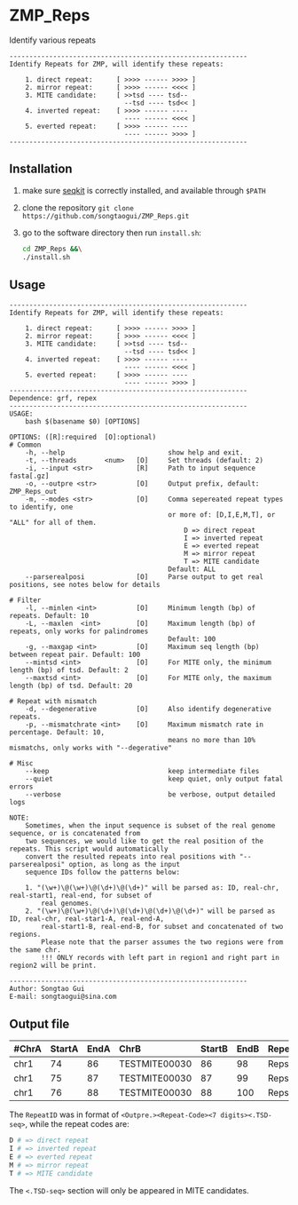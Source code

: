 # ZMP_Reps

Identify various repeats

```
------------------------------------------------------------
Identify Repeats for ZMP, will identify these repeats:

    1. direct repeat:      [ >>>> ------ >>>> ]
    2. mirror repeat:      [ >>>> ------ <<<< ]
    3. MITE candidate:     [ >>tsd ---- tsd--  
                             --tsd ---- tsd<< ]
    4. inverted repeat:    [ >>>> ------ ---- 
                             ---- ------ <<<< ]
    5. everted repeat:     [ >>>> ------ ---- 
                             ---- ------ >>>> ]
------------------------------------------------------------
```

## Installation

1. make sure [seqkit](https://github.com/shenwei356/seqkit) is correctly installed, and available through `$PATH`
2. clone the repository `git clone https://github.com/songtaogui/ZMP_Reps.git`
3. go to the software directory then run `install.sh`:

    ```bash
    cd ZMP_Reps &&\
    ./install.sh
    ```

## Usage

```
------------------------------------------------------------
Identify Repeats for ZMP, will identify these repeats:

    1. direct repeat:      [ >>>> ------ >>>> ]
    2. mirror repeat:      [ >>>> ------ <<<< ]
    3. MITE candidate:     [ >>tsd ---- tsd--  
                             --tsd ---- tsd<< ]
    4. inverted repeat:    [ >>>> ------ ---- 
                             ---- ------ <<<< ]
    5. everted repeat:     [ >>>> ------ ---- 
                             ---- ------ >>>> ]
------------------------------------------------------------
Dependence: grf, repex
------------------------------------------------------------
USAGE:
    bash $(basename $0) [OPTIONS]

OPTIONS: ([R]:required  [O]:optional)
# Common
    -h, --help                          show help and exit.
    -t, --threads       <num>   [O]     Set threads (default: 2)
    -i, --input <str>           [R]     Path to input sequence fasta[.gz]
    -o, --outpre <str>          [O]     Output prefix, default: ZMP_Reps_out
    -m, --modes <str>           [O]     Comma sepereated repeat types to identify, one
                                        or more of: [D,I,E,M,T], or "ALL" for all of them.
                                            D => direct repeat
                                            I => inverted repeat
                                            E => everted repeat
                                            M => mirror repeat
                                            T => MITE candidate
                                        Default: ALL
    --parserealposi             [O]     Parse output to get real positions, see notes below for details

# Filter
    -l, --minlen <int>          [O]     Minimum length (bp) of repeats. Default: 10
    -L, --maxlen  <int>         [O]     Maximum length (bp) of repeats, only works for palindromes
                                        Default: 100
    -g, --maxgap <int>          [O]     Maximum seq length (bp) between repeat pair. Default: 100
    --mintsd <int>              [O]     For MITE only, the minimum length (bp) of tsd. Default: 2
    --maxtsd <int>              [O]     For MITE only, the maximum length (bp) of tsd. Default: 20

# Repeat with mismatch
    -d, --degenerative          [O]     Also identify degenerative repeats.
    -p, --mismatchrate <int>    [O]     Maximum mismatch rate in percentage. Default: 10, 
                                        means no more than 10% mismatchs, only works with "--degerative"

# Misc
    --keep                              keep intermediate files
    --quiet                             keep quiet, only output fatal errors
    --verbose                           be verbose, output detailed logs

NOTE:
    Sometimes, when the input sequence is subset of the real genome sequence, or is concatenated from
    two sequences, we would like to get the real position of the repeats. This script would automatically
    convert the resulted repeats into real positions with "--parserealposi" option, as long as the input
    sequence IDs follow the patterns below:
        
    1. "(\w+)\@(\w+)\@(\d+)\@(\d+)" will be parsed as: ID, real-chr, real-start1, real-end, for subset of 
        real genomes.
    2. "(\w+)\@(\w+)\@(\d+)\@(\d+)\@(\d+)\@(\d+)" will be parsed as ID, real-chr, real-star1-A, real-end-A,
        real-start1-B, real-end-B, for subset and concatenated of two regions. 
        Please note that the parser assumes the two regions were from the same chr.
        !!! ONLY records with left part in region1 and right part in region2 will be print.

------------------------------------------------------------
Author: Songtao Gui
E-mail: songtaogui@sina.com
```

## Output file

| #ChrA | StartA | EndA | ChrB          | StartB | EndB | RepeatID      | RepeatLength | StrandA | StrandB | RepeatType    | RepeatIdentity | SeqID         |
| :---- | :----- | :--- | :------------ | :----- | :--- | :------------ | :----------- | :------ | :------ | :------------ | :------------- | :------------ |
| chr1  | 74     | 86   | TESTMITE00030 | 86     | 98   | Reps.D0000001 | 12           | +       | +       | Direct_Repeat | 100.00         | TESTMITE00030 |
| chr1  | 75     | 87   | TESTMITE00030 | 87     | 99   | Reps.D0000002 | 12           | +       | +       | Direct_Repeat | 100.00         | TESTMITE00030 |
| chr1  | 76     | 88   | TESTMITE00030 | 88     | 100  | Reps.D0000003 | 12           | +       | +       | Direct_Repeat | 100.00         | TESTMITE00030 |

The `RepeatID` was in format of `<Outpre.><Repeat-Code><7 digits><.TSD-seq>`, while the repeat codes are:

```bash
D # => direct repeat
I # => inverted repeat
E # => everted repeat
M # => mirror repeat
T # => MITE candidate
```

The `<.TSD-seq>` section will only be appeared in MITE candidates.